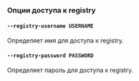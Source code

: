 ### Опции доступа к registry
#### `--registry-username USERNAME`
Определяет имя для доступа к registry.

#### `--registry-password PASSWORD`
Определяет пароль для доступа к registry.
